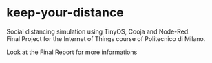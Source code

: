 # keep-your-distance
Social distancing simulation using TinyOS, Cooja and Node-Red.  
Final Project for the Internet of Things course of Politecnico di Milano.  
  
Look at the Final Report for more informations
